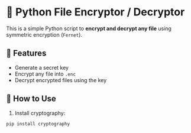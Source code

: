 # 🔐 Python File Encryptor / Decryptor

This is a simple Python script to **encrypt and decrypt any file** using symmetric encryption (`Fernet`).

## 🚀 Features

- Generate a secret key
- Encrypt any file into `.enc`
- Decrypt encrypted files using the key

## 🧪 How to Use

1. Install cryptography:
```bash
pip install cryptography

